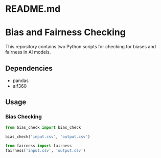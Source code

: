 # README.md

# Bias and Fairness Checking

This repository contains two Python scripts for checking for biases and fairness in AI models.

## Dependencies
- pandas
- aif360

## Usage

### Bias Checking

```python
from bias_check import bias_check

bias_check('input.csv', 'output.csv')

from fairness import fairness
fairness('input.csv', 'output.csv')
